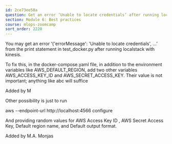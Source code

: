 ```yaml
---
id: 2ce73ee58a
question: Get an error ‘Unable to locate credentials’ after running localstack with kinesis
section: Module 6: Best practices
course: mlops-zoomcamp
sort_order: 2220
---
```


You may get an error ‘{'errorMessage': 'Unable to locate credentials', …’ from the print statement in test_docker.py after running localstack with kinesis.

To fix this, in the docker-compose.yaml file, in addition to the environment variables like AWS_DEFAULT_REGION, add two other variables AWS_ACCESS_KEY_ID and AWS_SECRET_ACCESS_KEY. Their value is not important; anything like abc will suffice

Added by M

Other possibility is just to run

aws --endpoint-url http://localhost:4566 configure

And providing random values for AWS Access Key ID , AWS Secret Access Key, Default region name, and Default output format.

Added by M.A. Monjas

